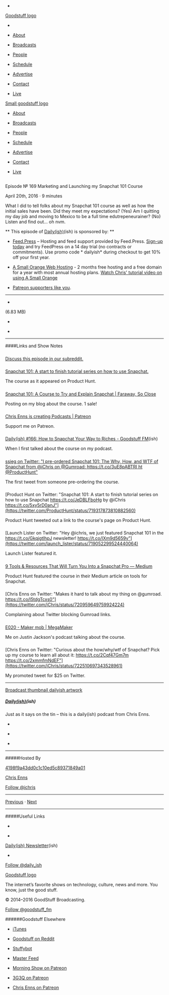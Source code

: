 

-
[Goodstuff logo](http://www.goodstuff.fm/)[](/assets/goodstuff_logo-17c1fe6f378352de5d7345f76152130b.svg)

-


-  [About](/about)

-  [Broadcasts](/broadcasts)

-  [People](/people)

-  [Schedule](/schedule)

-  [Advertise](/advertise)

-  [Contact](/contact)

-  [Live](/live)


[Small goodstuff logo](http://www.goodstuff.fm/)[](/assets/small_goodstuff_logo-bf032e72b9ec41494f4d90905f1ad619.svg)


-  [About](/about)

-  [Broadcasts](/broadcasts)

-  [People](/people)

-  [Schedule](/schedule)

-  [Advertise](/advertise)

-  [Contact](/contact)

-  [Live](/live)


##
Episode № 169
Marketing and Launching my Snapchat 101 Course


April 20th, 2016
·
9
minutes


What I did to tell folks about my Snapchat 101 course as well as how the initial sales have been. Did they meet my expectations? (Yes) Am I quitting my day job and moving to Mexico to be a full time edutrepeneurainer? (No) Listen and find out… oh nvm.


**
This episode of
[Daily(ish)](/dailyish)(ish)
is sponsored by:
**


-  [Feed.Press](http://feed.press/dailyish) – Hosting and feed support provided by Feed.Press.  [Sign-up today](http://feed.press/dailyish) and try FeedPress on a 14 day trial (no contracts or commitments). Use promo code * dailyish* during checkout to get 10% off your first year.

-  [A Small Orange Web Hosting](http://asmallorange.7eer.net/c/144877/177701/3107) - 2 months free hosting and a free domain for a year with most annual hosting plans.  [Watch Chris' tutorial video on using A Small Orange](https://www.youtube.com/watch?v=_dQr69-dkbU)

-  [Patreon supporters like you](http://www.patreon.com/ichris).


------------------------------


-
[](http://podcasts-1.feedpress.co/10587/dailyish-169.mp3)(6.83 MB)

-
[](http://twitter.com/intent/tweet?text=Daily(ish)%20%E2%84%96%20169%20on%20@goodstuff_fm%20-%20http://goodstuff.fm/dailyish/169)

-
[](http://www.facebook.com/sharer/sharer.php?u=http://goodstuff.fm/dailyish/169)


------------------------------


####Links and Show Notes

#####
[Discuss this episode in our subreddit.](https://www.reddit.com/r/Goodstuff_fm/comments/4fnzva/dailyish_169_marketing_and_launching_my_snapchat/)


#####
[Snapchat 101: A start to finish tutorial series on how to use Snapchat.](https://www.producthunt.com/tech/snapchat-101-tutorial-for-snapchat-newbies)


The course as it appeared on Product Hunt.


#####
[Snapchat 101: A Course to Try and Explain Snapchat | Faraway, So Close](http://www.chrisenns.com/2016/04/snapchat-101-course-try-explain-snapchat/)


Posting on my blog about the course. 1 sale!


#####
[Chris Enns is creating Podcasts | Patreon](https://www.patreon.com/ichris?ty=h)


Support me on Patreon.


#####
[Daily(ish) #166: How to Snapchat Your Way to Riches - Goodstuff FM](http://goodstuff.fm/dailyish/166)(ish)


When I first talked about the course on my podcast.


#####
[ssieg on Twitter: "I pre-ordered Snapchat 101: The Why, How, and WTF of Snapchat from @iChris on @Gumroad: https://t.co/3uE8pABTRI ht @ProductHunt"](https://twitter.com/ssieg/status/718895397775740928)


The first tweet from someone pre-ordering the course.


#####
[Product Hunt on Twitter: "Snapchat 101: A start to finish tutorial series on how to use Snapchat https://t.co/JeDBLFboHg by @iChris https://t.co/5xy5rD0anJ"](https://twitter.com/ProductHunt/status/719317873810882560)


Product Hunt tweeted out a link to the course's page on Product Hunt.


#####
[Launch Lister on Twitter: "Hey @ichris, we just featured Snapchat 101 in the https://t.co/GkqjgtlhpJ newsletter! https://t.co/lXm9d5659v"](https://twitter.com/launch_lister/status/719052299524440064)


Launch Lister featured it.


#####
[9 Tools & Resources That Will Turn You Into a Snapchat Pro — Medium](https://medium.com/@producthunt/9-tools-resources-that-will-turn-you-into-a-snapchat-pro-64d0ac91bd69#.o406sv6n0)


Product Hunt featured the course in their Medium article on tools for Snapchat.


#####
[Chris Enns on Twitter: "Makes it hard to talk about my thing on @gumroad. https://t.co/l5tdgTcxs0"](https://twitter.com/iChris/status/720959649759924224)


Complaining about Twitter blocking Gumroad links.


#####
[E020 - Maker mob | MegaMaker](https://megamaker.simplecast.fm/episodes/35563-e020-maker-mob)


Me on Justin Jackson's podcast talking about the course.


#####
[Chris Enns on Twitter: "Curious about the how/why/wtf of Snapchat? Pick up my course to learn all about it: https://t.co/2Cqf47Gm7m https://t.co/2xmmfmNdEF"](https://twitter.com/iChris/status/722510697343528961)


My promoted tweet for $25 on Twitter.


------------------------------


[Broadcast thumbnail dailyish artwork](/dailyish)[](https://goodstuffs3.s3.amazonaws.com/uploads/broadcast/image/22/broadcast_thumbnail_dailyish_artwork.png)

##### [Daily(ish)](/dailyish)(ish)


Just as it says on the tin – this is a daily(ish) podcast from Chris Enns.

-
[](https://itunes.apple.com/ca/podcast/pdcst/id815675012)

-
[](http://feeds.goodstuff.fm/dailyish)

-
[](mailto:chris@goodstuff.fm?cc=sponsorship%40goodstuff.fm&subject=%5BGoodStuff%20FM%5D%20Sponsorship%20Inquiry%20for%20Daily%28ish%29)


------------------------------


#####Hosted By


[4198f9a43dd0c1c10ed5c89371849a01](/people/chris-enns)[](http://gravatar.com/avatar/4198f9a43dd0c1c10ed5c89371849a01.png?s=300&r=pg)

[Chris Enns](/people/chris-enns)


[Follow @ichris](https://twitter.com/ichris)


------------------------------


[Previous](/dailyish/168)
·
[Next](/dailyish/170)


------------------------------


#####Useful Links

-
[](mailto:chris@goodstuff.fm?subject=%5BGoodstuff%20FM%5D%20Feedback%20for%20Daily%28ish%29)

-
[Daily(ish) Newsletter](http://www.goodstuff.fm/dailyish/newsletter)(ish)


-
[Follow @daily_ish](https://twitter.com/daily_ish)


[Goodstuff logo](http://www.goodstuff.fm/)[](/assets/goodstuff_logo-17c1fe6f378352de5d7345f76152130b.svg)


The internet’s favorite shows on technology, culture, news and more. You know, just the good stuff.


© 2014–2016 GoodStuff Broadcasting.

[Follow @goodstuff_fm](https://twitter.com/goodstufffm)


######Goodstuff Elsewhere

-  [iTunes](https://itunes.apple.com/us/artist/goodstuff-fm/id843385597?mt=2)

-  [Goodstuff on Reddit](https://www.reddit.com/r/Goodstuff_fm/)

-  [Stuffybot](http://stuffybot.goodstuff.fm)

-  [Master Feed](/master/feed)

-  [Morning Show on Patreon](https://www.patreon.com/morningshow)

-  [3G3Q on Patreon](https://www.patreon.com/3g3q)

-  [Chris Enns on Patreon](https://www.patreon.com/ichris)
